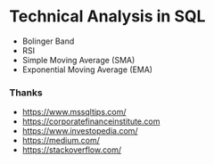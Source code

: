 # Technical Analysis in SQL

- Bolinger Band
- RSI
- Simple Moving Average (SMA)
- Exponential Moving Average (EMA)



### Thanks
- https://www.mssqltips.com/
- https://corporatefinanceinstitute.com
- https://www.investopedia.com/
- https://medium.com/
- https://stackoverflow.com/
